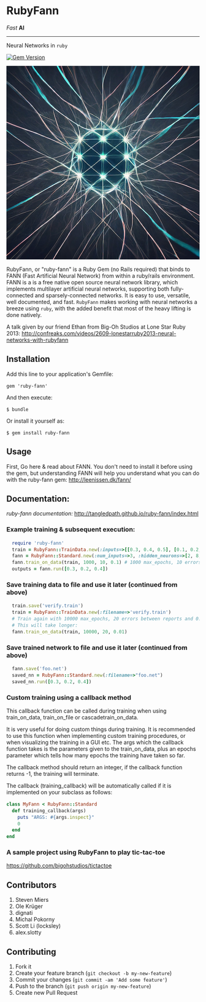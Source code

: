 # RubyFann
_Fast_ **AI**


---
Neural Networks in `ruby`

[![Gem Version](https://badge.fury.io/rb/ruby-fann.png)](http://badge.fury.io/rb/ruby-fann)

![NN eye candy](ruby-fann.png)


RubyFann, or "ruby-fann" is a Ruby Gem (no Rails required) that binds to FANN (Fast Artificial Neural Network) from within a ruby/rails environment.  FANN is a is a free native open source neural network library, which implements multilayer artificial neural networks, supporting both fully-connected and sparsely-connected networks.  It is easy to use, versatile, well documented, and fast.  `RubyFann` makes working with neural networks a breeze using `ruby`, with the added benefit that most of the heavy lifting is done natively.

A talk given by our friend Ethan from Big-Oh Studios at Lone Star Ruby 2013: http://confreaks.com/videos/2609-lonestarruby2013-neural-networks-with-rubyfann

## Installation

Add this line to your application's Gemfile:

    gem 'ruby-fann'

And then execute:

    $ bundle

Or install it yourself as:

    $ gem install ruby-fann

## Usage

First, Go here & read about FANN. You don't need to install it before using the gem, but understanding FANN will help you understand what you can do with the ruby-fann gem:
http://leenissen.dk/fann/

## Documentation:
*ruby-fann documentation:*
http://tangledpath.github.io/ruby-fann/index.html



### Example training & subsequent execution:

```ruby
  require 'ruby-fann'
  train = RubyFann::TrainData.new(:inputs=>[[0.3, 0.4, 0.5], [0.1, 0.2, 0.3]], :desired_outputs=>[[0.7], [0.8]])
  fann = RubyFann::Standard.new(:num_inputs=>3, :hidden_neurons=>[2, 8, 4, 3, 4], :num_outputs=>1)
  fann.train_on_data(train, 1000, 10, 0.1) # 1000 max_epochs, 10 errors between reports and 0.1 desired MSE (mean-squared-error)
  outputs = fann.run([0.3, 0.2, 0.4])
```

### Save training data to file and use it later (continued from above)

```ruby
  train.save('verify.train')
  train = RubyFann::TrainData.new(:filename=>'verify.train')
  # Train again with 10000 max_epochs, 20 errors between reports and 0.01 desired MSE (mean-squared-error)
  # This will take longer:
  fann.train_on_data(train, 10000, 20, 0.01)
```

### Save trained network to file and use it later (continued from above)

```ruby
  fann.save('foo.net')
  saved_nn = RubyFann::Standard.new(:filename=>"foo.net")
  saved_nn.run([0.3, 0.2, 0.4])
```

### Custom training using a callback method

This callback function can be called during training when using train_on_data, train_on_file or cascadetrain_on_data.

It is very useful for doing custom things during training.  It is recommended to use this function when implementing custom training procedures, or when visualizing the training in a GUI etc.  The args which the callback function takes is the parameters given to the train_on_data, plus an epochs parameter which tells how many epochs the training have taken so far.

The callback method should return an integer, if the callback function returns -1, the training will terminate.

The callback (training_callback) will be automatically called if it is implemented on your subclass as follows:

```ruby
class MyFann < RubyFann::Standard
  def training_callback(args)
    puts "ARGS: #{args.inspect}"
    0
  end
end
```
### A sample project using RubyFann to play tic-tac-toe
https://github.com/bigohstudios/tictactoe

## Contributors
1. Steven Miers
2. Ole Krüger
3. dignati
4. Michal Pokorny
5. Scott Li (locksley)
6. alex.slotty

## Contributing

1. Fork it
2. Create your feature branch (`git checkout -b my-new-feature`)
3. Commit your changes (`git commit -am 'Add some feature'`)
4. Push to the branch (`git push origin my-new-feature`)
5. Create new Pull Request
